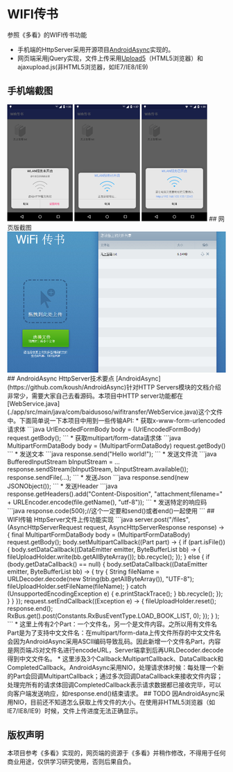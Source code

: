 # WIFI传书

参照《多看》的WIFI传书功能
 * 手机端的HttpServer采用开源项目[AndroidAsync](https://github.com/koush/AndroidAsync)实现的。
 * 网页端采用jQuery实现，文件上传采用[Upload5](https://github.com/looptribe/upload5)（HTML5浏览器）和ajaxupload.js(非HTML5浏览器，如IE7/IE8/IE9)

## 手机端截图
<img src="./screenshot/phone1.png" width="30%"/>
<img src="./screenshot/phone2.png" width="30%"/>
<img src="./screenshot/phone3.png" width="30%"/>
## 网页版截图
<img src="./screenshot/web.png"/>
## AndroidAsync HttpServer技术要点
[AndroidAsync](https://github.com/koush/AndroidAsync)针对HTTP Servers模块的文档介绍非常少，需要大家自己去看源码。本项目中HTTP server功能都在[WebService.java](./app/src/main/java/com/baidusoso/wifitransfer/WebService.java)这个文件中。下面简单说一下本项目中用到一些传输API:
 * 获取x-www-form-urlencoded请求体
```java
UrlEncodedFormBody body = (UrlEncodedFormBody) request.getBody();
``` 
 * 获取multipart/form-data请求体
```java
MultipartFormDataBody body = (MultipartFormDataBody) request.getBody()
``` 
 * 发送文本
```java
response.send("Hello world!");
```
 * 发送文件流
```java
BufferedInputStream bInputStream = ...
response.sendStream(bInputStream, bInputStream.available());
response.sendFile(...);
```
 * 发送Json
```java
response.send(new JSONObject());
```
 * 发送Header
```java
response.getHeaders().add("Content-Disposition", "attachment;filename=" + URLEncoder.encode(file.getName(), "utf-8"));
```
 * 发送特定的响应码
```java
response.code(500);//这个一定要和send()或者end()一起使用
```
## WIFI传输 HttpServer文件上传功能实现
```java
 server.post("/files", (AsyncHttpServerRequest request, AsyncHttpServerResponse response) -> {
                    final MultipartFormDataBody body = (MultipartFormDataBody) request.getBody();
                    body.setMultipartCallback((Part part) -> {
                        if (part.isFile()) {
                            body.setDataCallback((DataEmitter emitter, ByteBufferList bb) -> {
                                fileUploadHolder.write(bb.getAllByteArray());
                                bb.recycle();
                            });
                        } else {
                            if (body.getDataCallback() == null) {
                                body.setDataCallback((DataEmitter emitter, ByteBufferList bb) -> {
                                    try {
                                        String fileName = URLDecoder.decode(new String(bb.getAllByteArray()), "UTF-8");
                                        fileUploadHolder.setFileName(fileName);
                                    } catch (UnsupportedEncodingException e) {
                                        e.printStackTrace();
                                    }
                                    bb.recycle();
                                });
                            }
                        }
                    });
                    request.setEndCallback((Exception e) -> {
                        fileUploadHolder.reset();
                        response.end();
                        RxBus.get().post(Constants.RxBusEventType.LOAD_BOOK_LIST, 0);
                    });
                }
        );
```
 * 这里上传有2个Part：一个文件名，另一个是文件内容。之所以用有文件名Part是为了支持中文文件名：在multipart/form-data上传文件所存的中文文件名会因为AndroidAsync采用ASCII编码导致乱码。因此新增一个文件名Part，内容是网页端JS对文件名进行encodeURL，Server端拿到后再URLDecoder.decode得到中文文件名。
 * 这里涉及3个Callback:MultipartCallback、DataCallback和CompletedCallback。AndroidAsync采用NIO，处理请求体时候：每处理一个新的Part会回调MultipartCallback；通过多次回调DataCallback来接收文件内容；处理完所有的请求体回调CompletedCallback表示请求数据都已接收完毕，可以向客户端发送响应，如response.end()结束请求。
## TODO
因AndroidAsync采用NIO，目前还不知道怎么获取上传文件的大小。在使用非HTML5浏览器（如IE7/IE8/IE9）时候，文件上传进度无法正确显示。

## 版权声明 
本项目参考《多看》实现的，网页端的资源于《多看》并稍作修改，不得用于任何商业用途，仅供学习研究使用，否则后果自负。
